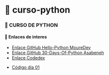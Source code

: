 # 🐍 curso-python

<h3>💾 CURSO DE PYTHON</h3>

<div>
<h4>📡 Enlaces de interes</h4>

- [Enlace GitHub Hello-Python MoureDev](https://github.com/mouredev/Hello-Python)
- [Enlace GitHub 30-Days-Of-Python Asabeneh](https://github.com/Asabeneh/30-Days-Of-Python)
- [Enlace Codedex](https://www.codedex.io/)

</div>

<div>

- [Código día 01](./01_dia/dia01.py)

</div>
